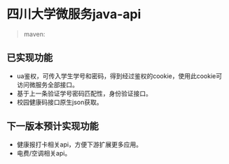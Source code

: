 # 四川大学微服务java-api

> maven:

## 已实现功能

+ ua鉴权，可传入学生学号和密码，得到经过鉴权的cookie，使用此cookie可访问微服务全部接口。
+ 基于上一条验证学号密码匹配性，身份验证接口。
+ 校园健康码接口原生json获取。

## 下一版本预计实现功能

+ 健康报打卡相关api，方便下游扩展更多应用。
+ 电费/空调相关api。
